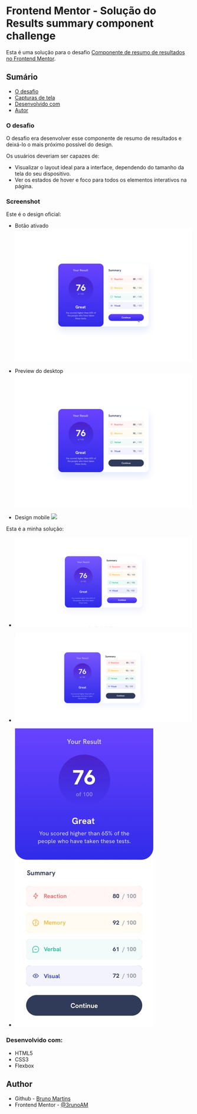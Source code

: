 # Frontend Mentor - Solução do Results summary component challenge

Esta é uma solução para o desafio [Componente de resumo de resultados no Frontend Mentor](https://www.frontendmentor.io/challenges/results-summary-component-CE_K6s0maV).

## Sumário

- [O desafio](#the-challenge)
- [Capturas de tela](#screenshot)
- [Desenvolvido com](#built-with)
- [Autor](#author)


### O desafio

O desafio era desenvolver esse componente de resumo de resultados e deixá-lo o mais próximo possível do design.

Os usuários deveriam ser capazes de:
- Visualizar o layout ideal para a interface, dependendo do tamanho da tela do seu dispositivo.
- Ver os estados de hover e foco para todos os elementos interativos na página.

### Screenshot

Este é o design oficial:

- Botão ativado ![](design/oficial/active-states.jpg)

- Preview do desktop ![](design/oficial/desktop-design.jpg)

- Design mobile ![](design/oficial/mobile-design.jpg)

Esta é a minha solução:

- ![](design/active.png)

- ![](design/desktop.png)

- ![](design/oficial/8mobile-design.jpg)


### Desenvolvido com:
- HTML5
- CSS3
- Flexbox


## Author
- Github - [Bruno Martins](https://github.com/3runoAM)
- Frontend Mentor - [@3runoAM](https://www.frontendmentor.io/profile/yourusername)